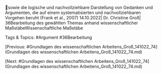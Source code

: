 sowie die logische und nachvollziehbare Darstellung von Gedanken und 
Argumenten, die auf einem systematisierten und nachvollziehbaren Vorgehen 
beruht
(Frank et al., 2007)
14.10.2022| Dr. Christine Groß| 36Bearbeitung des gewählten Themas anhand wissenschaftlicher MaßstäbeWissenschaftliche Maßstäbe  

   Tags & Topics:
   #Argument
   #36Bearbeitung

[Previous: #Grundlagen des wissenschaftlichen Arbeitens_Groß_141022_74](Grundlagen des wissenschaftlichen Arbeitens_Groß_141022_74.md)

[Next: #Grundlagen des wissenschaftlichen Arbeitens_Groß_141022_74](Grundlagen des wissenschaftlichen Arbeitens_Groß_141022_74.md)
